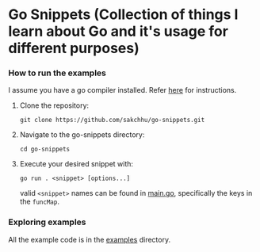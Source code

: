 # Go Snippets (Collection of things I learn about Go and it's usage for different purposes)

### How to run the examples

I assume you have a go compiler installed. Refer [here](https://go.dev/doc/install) for instructions.

1. Clone the repository:

   `git clone https://github.com/sakchhu/go-snippets.git`

2. Navigate to the go-snippets directory:

   `cd go-snippets`

3. Execute your desired snippet with:

   `go run . <snippet> [options...]`

   valid `<snippet>` names can be found in [main.go](main.go#L12), specifically the keys in the `funcMap`.


### Exploring examples

All the example code is in the [examples](examples/) directory.